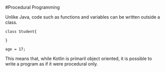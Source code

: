 #Procedural Programming


Unlike Java, code such as functions and variables can be written outside a class.


```
class Student{

}

age = 17;
```


This means that, while Kotlin is primaril object oriented, it is possible to write a program as if it were procedural only.